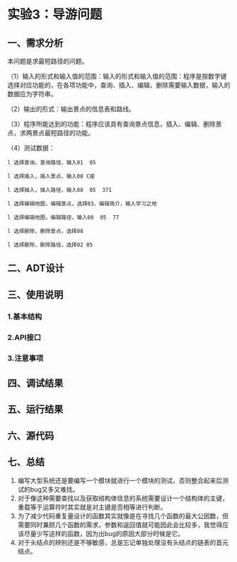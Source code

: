 # 实验3：导游问题

## 一、需求分析

本问题是求最短路径的问题。

（1）输入的形式和输入值的范围：输入的形式和输入值的范围：程序是按数字键选择对应功能的，在各项功能中，查询、插入、编辑、删除需要输入数据，输入的数据应为字符串。

（2）输出的形式：输出景点的信息表和路线。

（3）程序所能达到的功能：程序应该具有查询景点信息，插入、编辑、删除景点，求两景点最短路径的功能。

（4）测试数据：

```
l 选择查询，查询路径，输入01  05

l 选择插入，插入景点，输入08 C座

l 选择插入，插入路径，输入08  05  371

l 选择编辑地图，编辑景点，选择03，编辑简介，输入学习之地

l 选择编辑地图，编辑路径，输入08  05  77

l 选择删除，删除景点，选择08

l 选择删除，删除路径，选择02 05
```



## 二、ADT设计

## 三、使用说明

### 1.基本结构

### 2.API接口

### 3.注意事项

## 四、调试结果

## 五、运行结果

## 六、源代码

## 七、总结

1. 编写大型系统还是要编写一个模块就进行一个模块的测试，否则整合起来后测试的bug又多又难找。
2. 对于像这种需要查找以及获取结构体信息的系统需要设计一个结构体的主键，重载等于运算符时其实就是对主键是否相等进行判断。
3. 为了减少代码重复量设计的函数其实就像是在寻找几个函数的最大公因数，但需要同时兼顾几个函数的需求，参数和返回值就可能因此会比较多，我觉得应该尽量少写这样的函数，因为出bug的原因大部分时候是它。
4. 对于头结点的辨别还是不够敏感，总是忘记单独处理没有头结点的链表的首元结点。
